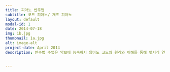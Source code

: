```yaml
---
title: 피아노 반주법
subtitle: 코드 피아노/ 재즈 피아노
layout: default
modal-id: 1
date: 2014-07-18
img: 1b.jpg
thumbnail: 1a.jpg 
alt: image-alt
project-date: April 2014
description: 반주법 수업은 악보에 능숙하지 않아도 코드의 원리와 이해를 통해 멋지게 연주할 수 있습니다. 단선율 코드 악보만으로 노래의 반주 뿐만 아니라 뉴에이지처럼 연주하는 방법, 발라드, 8비트, 16비트등 여러가지 장르의 음악 스타일도 배우게 됩니다. 더 나아가 화성의 원리를 깨우치고 코드를 편곡하는 방법까지 모두 마스터 할 수 있는 총체적인 음악수업입니다. 본 과정의 고급과정까지 마스터하게 되면 음악 이론과 화음의 원리, 음악이 만들어지는 개념에 대한 통찰력이 생길 것입니다. 저의 강의 최종 목표는 저에게 레슨받는 분들이 자신감 있는 디렉터로 성장하는 것입니다. 찬양단의 건반주자이든, 밴드의 키보디스트이든 밴드를 이끌어갈 디렉터가 되어 있을 것입니다.<br><br> 교재는 본인이 직접 집필한 ‘Smile CCM 반주법’ 교재를 사용하여 체계적으로 진도를 나갑니다. 초급, 중급, 고급으로 구성되며 각 책은 12주 완성 목표로 하고 있으나 개인의 역량과 과제수행에 따라 기간은 더 늘어날 수도 있습니다. 그리고, CCM곡이 생소하신 분들은 가요나 팝 음악으로 대체하여 진행 합니다.<br><br> 피아노를 전혀 모르는 왕초보자의 경우 성인 기초피아노를 (성인을 위한 어드번쳐 1~2급) 마치고 반주법 레슨 하시길 권합니다. 피아노 중급자나 전공자여도 코드로 배우는 피아노 반주법은 ‘초급’부터 수강하시길 권합니다. 코드 피아노의 배우는 방식은 클래식적인 접근법과 다릅니다. 기존의 많은 중급 수준이상 수강생들도 반주법 초급부터 수강함으로써 그동안 알고 있던 음악적 지식이 확실하게 체계적으로 정리되는 것을 느끼셨다고 말씀하십니다.<br> <br> 저는 도약닷컴에서 반주법 강의를 10년 넘게 진행하였습니다. 그 기간 동안 수많은 피드백과 경험을 바탕으로 온라인 레슨의 어려움을 줄이고 최적의 코드 피아노 반주법 레슨을 하게 되었습니다. 그 경험과 노하우를 본 수업인 화상 피아노 레슨에서 만날 수 있습니다.<br><br>


---
```

